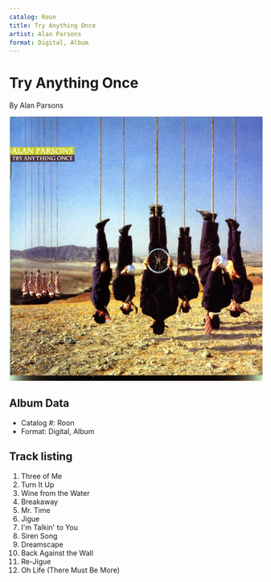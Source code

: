 ```yaml
---
catalog: Roon
title: Try Anything Once
artist: Alan Parsons
format: Digital, Album
---
```


# Try Anything Once

By Alan Parsons

![](../../assets/albumcovers/Alan_Parsons-Try_Anything_Once.png)

## Album Data

- Catalog #: Roon
- Format: Digital, Album


## Track listing


1. Three of Me
2. Turn It Up
3. Wine from the Water
4. Breakaway
5. Mr. Time
6. Jigue
7. I'm Talkin' to You
8. Siren Song
9. Dreamscape
10. Back Against the Wall
11. Re-Jigue
12. Oh Life (There Must Be More)


